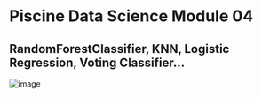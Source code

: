 # Piscine Data Science Module 04
## RandomForestClassifier, KNN, Logistic Regression, Voting Classifier...

![image](https://github.com/user-attachments/assets/e286994e-f66f-4995-9156-9191f53dd48c)
